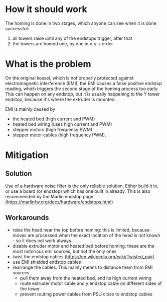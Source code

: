 # How it should work

The homing is done in two stages, which anyone can see when it is done successful:

1. all towers raise until any of the endstops trigger, after that
1. the towers are homed one, by one in x-y-z order

# What is the problem

On the original kossel,
which is not properly protected against electromagnetic interference (EMI),
the EMI causes a false positive endstop reading,
which triggers the second stage of the homing process too early.
This can happen on any endstop,
but it is usually happening to the Y tower endstop,
because it's where the extruder is mounted.

EMI is mainly caused by
* the heated bed (high current and PWM)
* heated bed wiring (uses high current and PWM)
* stepper motors (high frequency PWM)
* stepper motor cables (high frequency PWM).

# Mitigation

## Solution

Use of a hardware noise filter is the only reliable solution.
Either build it in, or use a board (or endstop) which has one built in already.
This is also recommended by the Marlin endstop page (https://marlinfw.org/docs/hardware/endstops.html)

## Workarounds

* raise the head near the top before homing: this is limited, because moves are processed when the exact location of the head is not known - so it does not work always.
* disable extruder motor and heated bed before homing: these are the most notorious emi sources, but not the only ones
* twist the endstop cables (https://en.wikipedia.org/wiki/Twisted_pair)
* use EMI shielded endstop cables 
* rearrange the cables. This mainly means to distance them from EMI sources.
  * pull them away from the heated bed, and its high current wiring
  * route extruder motor cable and y endstop cable on different sides of the tower
  * prevent routing power cables from PSU close to endstop cables
